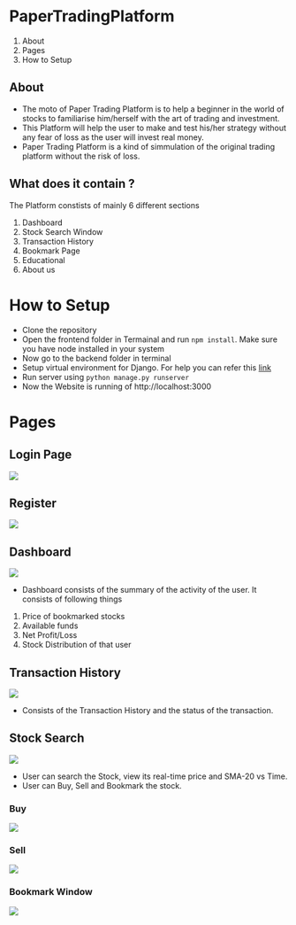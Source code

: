# PaperTradingPlatform

1. About
2. Pages
3. How to Setup

## About 
* The moto of Paper Trading Platform is to help a beginner in the world of stocks to familiarise him/herself with the art of trading and investment.
* This Platform will help the user to make and test his/her strategy without any fear of loss as the user will invest real money.
* Paper Trading Platform is a kind of simmulation of the original trading platform without the risk of loss.

## What does it contain ?
The Platform constists of mainly 6 different sections
1.  Dashboard 
2.  Stock Search Window
3.  Transaction History
4.  Bookmark Page
5.  Educational 
6.  About us

# How to Setup
* Clone the repository 
* Open the frontend folder in Termainal and run ``npm install``. Make sure you have node installed in your system
* Now go to the backend folder in terminal 
* Setup virtual environment for Django. For help you can refer this [link](https://www.w3schools.com/django/django_getstarted.php)
* Run server using `python manage.py runserver`
* Now the Website is running of http://localhost:3000

# Pages

## Login Page
![](https://i.imgur.com/VzrnbKS.png)

## Register
![](https://i.imgur.com/aSdw9qk.png)

## Dashboard
![](https://i.imgur.com/q9xaIiL.jpg)

* Dashboard consists of the summary of the activity of the user. It consists of following things

1. Price of bookmarked stocks
2. Available funds
3. Net Profit/Loss
4. Stock Distribution of that user

## Transaction History
![](https://i.imgur.com/cIn4FzN.jpg)

* Consists of the Transaction History and the status of the transaction.

## Stock Search
![](https://i.imgur.com/UbaUdfx.png)

* User can search the Stock, view its real-time price and SMA-20 vs Time.
* User can Buy, Sell and Bookmark the stock.

### Buy
![](https://i.imgur.com/AkKMTuq.jpg)

### Sell
![](https://i.imgur.com/VxEEeQn.png)

### Bookmark Window
![](https://i.imgur.com/K8PFHb4.jpg)
